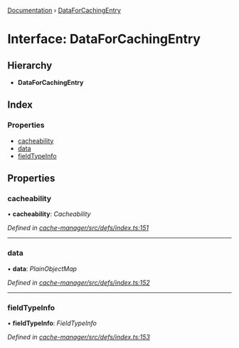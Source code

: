 [Documentation](../README.md) › [DataForCachingEntry](dataforcachingentry.md)

# Interface: DataForCachingEntry

## Hierarchy

* **DataForCachingEntry**

## Index

### Properties

* [cacheability](dataforcachingentry.md#cacheability)
* [data](dataforcachingentry.md#data)
* [fieldTypeInfo](dataforcachingentry.md#fieldtypeinfo)

## Properties

###  cacheability

• **cacheability**: *Cacheability*

*Defined in [cache-manager/src/defs/index.ts:151](https://github.com/badbatch/graphql-box/blob/b5ddbc4/packages/cache-manager/src/defs/index.ts#L151)*

___

###  data

• **data**: *PlainObjectMap*

*Defined in [cache-manager/src/defs/index.ts:152](https://github.com/badbatch/graphql-box/blob/b5ddbc4/packages/cache-manager/src/defs/index.ts#L152)*

___

###  fieldTypeInfo

• **fieldTypeInfo**: *FieldTypeInfo*

*Defined in [cache-manager/src/defs/index.ts:153](https://github.com/badbatch/graphql-box/blob/b5ddbc4/packages/cache-manager/src/defs/index.ts#L153)*
